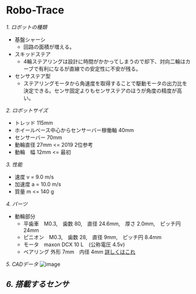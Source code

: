 # Robo-Trace
*1. ロボットの種類*
   -  基盤シャーシ
      - 回路の面積が増える。
   -  スキッドステア
      - 4輪ステアリングは設計に時間がかかってしまうので却下、対向二輪はカーブで有利になるが直線での安定性に不安が残る。
   -  センサステア型
      - ステアリングモータから角速度を取得することで駆動モータの出力比を決定できる。センサ固定よりもセンサステアのほうが角度の精度が高い。

*2. ロボットサイズ*
   -  トレッド  115mm
   -  ホイールベース中心からセンサーバー稼働軸  40mm
   -  センサーバー   70mm
   -  動輪直径  27mm  <= 2019 2位参考
   -  動輪　幅  12mm  <= 最初

*3. 性能*
   - 速度 v = 9.0 m/s
   - 加速度 a = 10.0 m/s
   - 質量 m <= 140 g

*4. パーツ*
   - 動輪部分
      - 平歯車　M0.3,　歯数 80,　直径 24.6mm,　厚さ 2.0mm,　ピッチ円 24mm
      - ピニオン　M0.3,　歯数 28,　直径 9mm,　ピッチ円 8.4mm
      - モータ　maxon DCX 10 L　(公称電圧 4.5v)
      - ベアリング 外形 7mm　内径 4mm [詳しくはこれ](https://jp.misumi-ec.com/vona2/detail/110300116230/?CategorySpec=00000228895%3a%3ab%0900000228694%3a%3amig00000002484781%0900000229286%3a%3amig00000002491660%0900000228562%3a%3ag&clkid=clkid_basic_shape_template&list=PageCategory)

*5. CADデータ*
   ![image](https://user-images.githubusercontent.com/83150974/141968967-4ca1aa63-3e5b-4090-8734-b0a225b22d6f.png)

*6. 搭載するセンサ*
   - 
